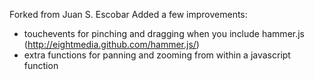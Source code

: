Forked from Juan S. Escobar Added a few improvements:

+ touchevents for pinching and dragging when you include hammer.js (http://eightmedia.github.com/hammer.js/)
+ extra functions for panning and zooming from within a javascript function